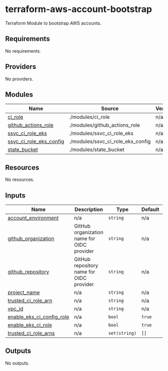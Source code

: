 # terraform-aws-account-bootstrap
Terraform Module to bootstrap AWS accounts.

<!-- BEGIN_TF_DOCS -->
## Requirements

No requirements.

## Providers

No providers.

## Modules

| Name | Source | Version |
|------|--------|---------|
| <a name="module_ci_role"></a> [ci\_role](#module\_ci\_role) | ./modules/ci_role | n/a |
| <a name="module_github_actions_role"></a> [github\_actions\_role](#module\_github\_actions\_role) | ./modules/github_actions_role | n/a |
| <a name="module_ssvc_ci_role_eks"></a> [ssvc\_ci\_role\_eks](#module\_ssvc\_ci\_role\_eks) | ./modules/ssvc_ci_role_eks | n/a |
| <a name="module_ssvc_ci_role_eks_config"></a> [ssvc\_ci\_role\_eks\_config](#module\_ssvc\_ci\_role\_eks\_config) | ./modules/ssvc_ci_role_eks_config | n/a |
| <a name="module_state_bucket"></a> [state\_bucket](#module\_state\_bucket) | ./modules/state_bucket | n/a |

## Resources

No resources.

## Inputs

| Name | Description | Type | Default | Required |
|------|-------------|------|---------|:--------:|
| <a name="input_account_environment"></a> [account\_environment](#input\_account\_environment) | n/a | `string` | n/a | yes |
| <a name="input_github_organization"></a> [github\_organization](#input\_github\_organization) | GitHub organization name for OIDC provider | `string` | n/a | yes |
| <a name="input_github_repository"></a> [github\_repository](#input\_github\_repository) | GitHub repository name for OIDC provider | `string` | n/a | yes |
| <a name="input_project_name"></a> [project\_name](#input\_project\_name) | n/a | `string` | n/a | yes |
| <a name="input_trusted_ci_role_arn"></a> [trusted\_ci\_role\_arn](#input\_trusted\_ci\_role\_arn) | n/a | `string` | n/a | yes |
| <a name="input_vpc_id"></a> [vpc\_id](#input\_vpc\_id) | n/a | `string` | n/a | yes |
| <a name="input_enable_eks_ci_config_role"></a> [enable\_eks\_ci\_config\_role](#input\_enable\_eks\_ci\_config\_role) | n/a | `bool` | `true` | no |
| <a name="input_enable_eks_ci_role"></a> [enable\_eks\_ci\_role](#input\_enable\_eks\_ci\_role) | n/a | `bool` | `true` | no |
| <a name="input_trusted_ci_role_arns"></a> [trusted\_ci\_role\_arns](#input\_trusted\_ci\_role\_arns) | n/a | `set(string)` | `[]` | no |

## Outputs

No outputs.
<!-- END_TF_DOCS -->